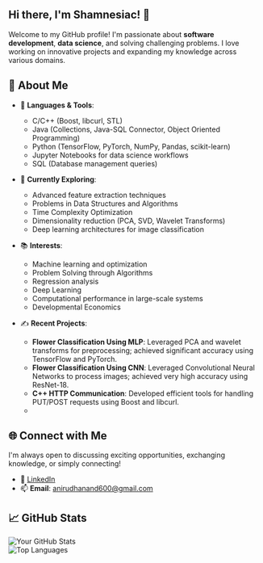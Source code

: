 ## Hi there, I'm Shamnesiac! 👋  

Welcome to my GitHub profile! I'm passionate about **software development**, **data science**, and solving challenging problems. I love working on innovative projects and expanding my knowledge across various domains.  

## 🚀 About Me  
- 🔧 **Languages & Tools**:  
  - C/C++ (Boost, libcurl, STL)
  - Java (Collections, Java-SQL Connector, Object Oriented Programming)
  - Python (TensorFlow, PyTorch, NumPy, Pandas, scikit-learn)  
  - Jupyter Notebooks for data science workflows
  - SQL (Database management queries)

- 🌱 **Currently Exploring**:  
  - Advanced feature extraction techniques
  - Problems in Data Structures and Algorithms
  - Time Complexity Optimization
  - Dimensionality reduction (PCA, SVD, Wavelet Transforms)  
  - Deep learning architectures for image classification  

- 📚 **Interests**:
  - Machine learning and optimization
  - Problem Solving through Algorithms
  - Regression analysis
  - Deep Learning
  - Computational performance in large-scale systems
  - Developmental Economics

- ✍️ **Recent Projects**:  
  - **Flower Classification Using MLP**: Leveraged PCA and wavelet transforms for preprocessing; achieved significant accuracy using TensorFlow and PyTorch.
  - **Flower Classification Using CNN**: Leveraged Convolutional Neural Networks to process images; achieved very high accuracy using ResNet-18.
  - **C++ HTTP Communication**: Developed efficient tools for handling PUT/POST requests using Boost and libcurl.
  - 

## 🌐 Connect with Me  
I'm always open to discussing exciting opportunities, exchanging knowledge, or simply connecting!  
- 💼 [LinkedIn](https://www.linkedin.com/in/anand-anirudh/)  
- 📫 **Email**: [anirudhanand600@gmail.com](mailto:anirudhanand600@gmail.com)  
## 📈 GitHub Stats  
![Your GitHub Stats](https://github-readme-stats.vercel.app/api?username=shamnesiac&show_icons=true&theme=radical)  
![Top Languages](https://github-readme-stats.vercel.app/api/top-langs/?username=shamnesiac&layout=compact&theme=radical)  

